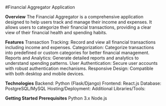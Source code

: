 #Financial Aggregator Application

**Overview**
The Financial Aggregator is a comprehensive application designed to help users track and manage their income and expenses. It allows users to categorize their financial transactions, providing a clear view of their financial health and spending habits.

**Features**
Transaction Tracking: Record and view all financial transactions including income and expenses.
Categorization: Categorize transactions into predefined or custom categories for better financial management.
Reports and Analytics: Generate detailed reports and analytics to understand spending patterns.
User Authentication: Secure user accounts with robust authentication mechanisms.
Responsive Design: Compatible with both desktop and mobile devices.

**Technologies**
Backend: Python (Flask/Django)
Frontend: React.js
Database: PostgreSQL/MySQL
Hosting/Deployment: 
Additional Libraries/Tools: 

__**Getting Started**__
**Prerequisites**
Python 3.x
Node.js